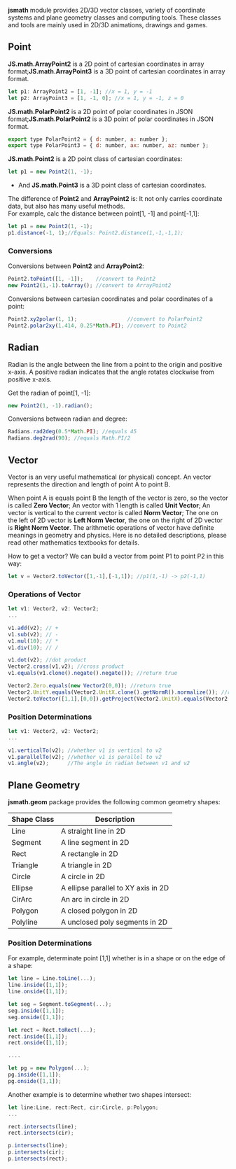 <b>jsmath</b> module provides 2D/3D vector classes, variety of coordinate systems and plane geometry classes and computing tools.
These classes and tools are mainly used in 2D/3D animations, drawings and games.

## Point
<b>JS.math.ArrayPoint2</b> is a 2D point of cartesian coordinates in array format;<b>JS.math.ArrayPoint3</b> is a 3D point of cartesian coordinates in array format.
```javascript
let p1: ArrayPoint2 = [1, -1]; //x = 1, y = -1
let p2: ArrayPoint3 = [1, -1, 0]; //x = 1, y = -1, z = 0
```
<b>JS.math.PolarPoint2</b> is a 2D point of polar coordinates in JSON format;<b>JS.math.PolarPoint2</b> is a 3D point of polar coordinates in JSON format.
```javascript
export type PolarPoint2 = { d: number, a: number };
export type PolarPoint3 = { d: number, ax: number, az: number };
```

<b>JS.math.Point2</b> is a 2D point class of cartesian coordinates:
```javascript
let p1 = new Point2(1, -1);
```
* And <b>JS.math.Point3</b> is a 3D point class of cartesian coordinates.

The difference of <b>Point2</b> and <b>ArrayPoint2</b> is: It not only carries coordinate data, but also has many useful methods.<br>
For example, calc the distance between point[1, -1] and point[-1,1]:
```javascript
let p1 = new Point2(1, -1);
p1.distance(-1, 1);//Equals: Point2.distance(1,-1,-1,1);
```

### Conversions
Conversions between <b>Point2</b> and <b>ArrayPoint2</b>:
```javascript
Point2.toPoint([1, -1]);    //convert to Point2
new Point2(1,-1).toArray(); //convert to ArrayPoint2
```

Conversions between cartesian coordinates and polar coordinates of a point:
```javascript
Point2.xy2polar(1, 1);                //convert to PolarPoint2
Point2.polar2xy(1.414, 0.25*Math.PI); //convert to Point2
```

## Radian
Radian is the angle between the line from a point to the origin and positive x-axis.
A positive radian indicates that the angle rotates clockwise from positive x-axis.

Get the radian of point[1, -1]:
```javascript
new Point2(1, -1).radian();
```

Conversions between radian and degree:
```javascript
Radians.rad2deg(0.5*Math.PI); //equals 45
Radians.deg2rad(90); //equals Math.PI/2
```

## Vector
Vector is an very useful mathematical (or physical) concept.
An vector represents the direction and length of point A to point B.

When point A is equals point B the length of the vector is zero, so the vector is called <b>Zero Vector</b>; An vector with 1 length is called <b>Unit Vector</b>; An vector is vertical to the current vector is called <b>Norm Vector</b>; The one on the left of 2D vector is <b>Left Norm Vector</b>, the one on the right of 2D vector is <b>Right Norm Vector</b>. 
The arithmetic operations of vector have definite meanings in geometry and physics. Here is no detailed descriptions, please read other mathematics textbooks for details.

How to get a vector? We can build a vector from point P1 to point P2 in this way:
```javascript
let v = Vector2.toVector([1,-1],[-1,1]); //p1(1,-1) -> p2(-1,1)
```

### Operations of Vector
```javascript
let v1: Vector2, v2: Vector2;
...

v1.add(v2); // +
v1.sub(v2); // -
v1.mul(10); // *
v1.div(10); // /

v1.dot(v2); //dot product
Vector2.cross(v1,v2); //cross product
v1.equals(v1.clone().negate().negate()); //return true

Vector2.Zero.equals(new Vector2(0,0)); //return true
Vector2.UnitY.equals(Vector2.UnitX.clone().getNormR().normalize()); //return true
Vector2.toVector([1,1],[0,0]).getProject(Vector2.UnitX).equals(Vector2.UnitX); //return true
```

### Position Determinations
```javascript
let v1: Vector2, v2: Vector2;
...

v1.verticalTo(v2); //whether v1 is vertical to v2
v1.parallelTo(v2); //whether v1 is parallel to v2
v1.angle(v2);      //The angle in radian between v1 and v2
```

## Plane Geometry
<b>jsmath.geom</b> package provides the following common geometry shapes:

Shape Class|Description
---|---
Line| A straight line in 2D
Segment| A line segment in 2D
Rect| A rectangle in 2D
Triangle| A triangle in 2D
Circle| A circle in 2D
Ellipse| A ellipse parallel to XY axis in 2D
CirArc| An arc in circle in 2D
Polygon| A closed polygon in 2D
Polyline| A unclosed poly segments in 2D

### Position Determinations
For example, determinate point [1,1] whether is in a shape or on the edge of a shape:
```javascript
let line = Line.toLine(...);
line.inside([1,1]);
line.onside([1,1]);

let seg = Segment.toSegment(...);
seg.inside([1,1]);
seg.onside([1,1]);

let rect = Rect.toRect(...);
rect.inside([1,1]);
rect.onside([1,1]);

....

let pg = new Polygon(...);
pg.inside([1,1]);
pg.onside([1,1]);
```

Another example is to determine whether two shapes intersect:
```javascript
let line:Line, rect:Rect, cir:Circle, p:Polygon;
...

rect.intersects(line);
rect.intersects(cir);

p.intersects(line);
p.intersects(cir);
p.intersects(rect);
```
